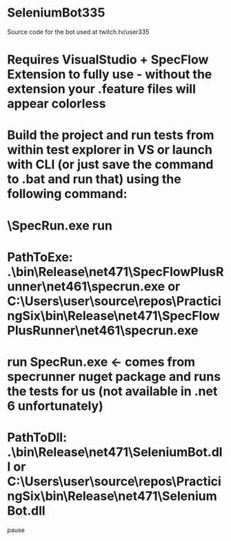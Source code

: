 # SeleniumBot335
Source code for the bot used at twitch.tv/user335

# Requires VisualStudio + SpecFlow Extension to fully use - without the extension your .feature files will appear colorless
# Build the project and run tests from within test explorer in VS or launch with CLI (or just save the command to .bat and run that) using the following command:
# <pathToExe>\SpecRun.exe run <pathToDll>
# PathToExe: .\bin\Release\net471\SpecFlowPlusRunner\net461\specrun.exe or C:\Users\user\source\repos\PracticingSix\bin\Release\net471\SpecFlowPlusRunner\net461\specrun.exe
# run SpecRun.exe <- comes from specrunner nuget package and runs the tests for us (not available in .net 6 unfortunately)
# PathToDll: .\bin\Release\net471\SeleniumBot.dll or C:\Users\user\source\repos\PracticingSix\bin\Release\net471\SeleniumBot.dll
pause
